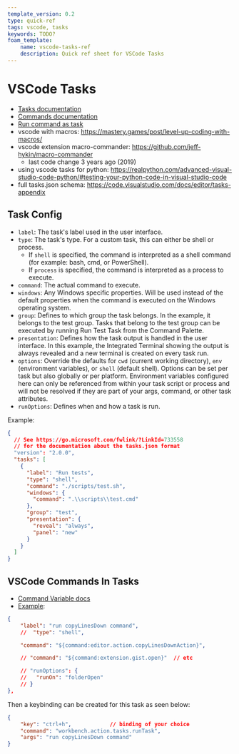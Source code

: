 ```yaml
---
template_version: 0.2
type: quick-ref
tags: vscode, tasks
keywords: TODO?
foam_template:
    name: vscode-tasks-ref
    description: Quick ref sheet for VSCode Tasks
---
```

# VSCode Tasks

- [Tasks documentation](https://code.visualstudio.com/docs/editor/tasks#_custom-tasks)
- [Commands documentation](https://code.visualstudio.com/api/references/commands)
- [Run command as task](https://stackoverflow.com/questions/57470525/how-can-i-run-a-vscode-command-as-a-task)
- vscode with macros: <https://mastery.games/post/level-up-coding-with-macros/>
- vscode extension macro-commander: <https://github.com/jeff-hykin/macro-commander>
  - last code change 3 years ago (2019)
- using vscode tasks for python: <https://realpython.com/advanced-visual-studio-code-python/#testing-your-python-code-in-visual-studio-code>
- full tasks.json schema: <https://code.visualstudio.com/docs/editor/tasks-appendix>

## Task Config

- `label`: The task's label used in the user interface.
- `type`: The task's type. For a custom task, this can either be shell or process.
  - If `shell` is specified, the command is interpreted as a shell command (for example: bash, cmd, or PowerShell).
  - If `process` is specified, the command is interpreted as a process to execute.
- `command`: The actual command to execute.
- `windows`: Any Windows specific properties. Will be used instead of the default properties when the command is executed on the Windows operating system.
- `group`: Defines to which group the task belongs. In the example, it belongs to the test group. Tasks that belong to the test group can be executed by running Run Test Task from the Command Palette.
- `presentation`: Defines how the task output is handled in the user interface. In this example, the Integrated Terminal showing the output is always revealed and a new terminal is created on every task run.
- `options`: Override the defaults for `cwd` (current working directory), `env` (environment variables), or `shell` (default shell). Options can be set per task but also globally or per platform. Environment variables configured here can only be referenced from within your task script or process and will not be resolved if they are part of your args, command, or other task attributes.
- `runOptions`: Defines when and how a task is run.

Example:

```json
{
  // See https://go.microsoft.com/fwlink/?LinkId=733558
  // for the documentation about the tasks.json format
  "version": "2.0.0",
  "tasks": [
    {
      "label": "Run tests",
      "type": "shell",
      "command": "./scripts/test.sh",
      "windows": {
        "command": ".\\scripts\\test.cmd"
      },
      "group": "test",
      "presentation": {
        "reveal": "always",
        "panel": "new"
      }
    }
  ]
}
```

## VSCode Commands In Tasks

- [Command Variable docs](https://code.visualstudio.com/docs/editor/variables-reference#_command-variables)
- [Example](https://stackoverflow.com/questions/57470525/how-can-i-run-a-vscode-command-as-a-task):

```json
{
	"label": "run copyLinesDown command",
	//  "type": "shell",

	"command": "${command:editor.action.copyLinesDownAction}",

	// "command": "${command:extension.gist.open}"  // etc

	// "runOptions": {
	//   "runOn": "folderOpen"
	// }
},
```

Then a keybinding can be created for this task as seen below:

```json
{
	"key": "ctrl+h",            // binding of your choice
	"command": "workbench.action.tasks.runTask",
	"args": "run copyLinesDown command"
}
```
